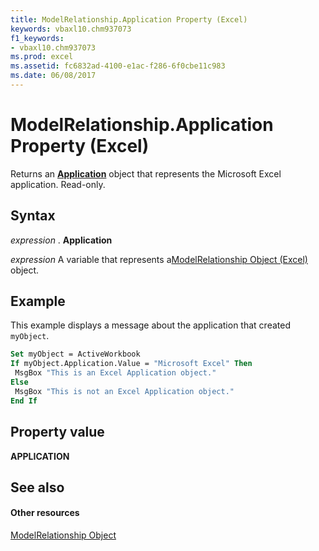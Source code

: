 ```yaml
---
title: ModelRelationship.Application Property (Excel)
keywords: vbaxl10.chm937073
f1_keywords:
- vbaxl10.chm937073
ms.prod: excel
ms.assetid: fc6832ad-4100-e1ac-f286-6f0cbe11c983
ms.date: 06/08/2017
---
```



# ModelRelationship.Application Property (Excel)

Returns an  **[Application](Excel.Application(objec).md)** object that represents the Microsoft Excel application. Read-only.


## Syntax

 _expression_ . **Application**

 _expression_ A variable that represents a[ModelRelationship Object (Excel)](Excel.modelrelationship.md) object.


## Example

This example displays a message about the application that created  `myObject`.


```vb
Set myObject = ActiveWorkbook 
If myObject.Application.Value = "Microsoft Excel" Then 
 MsgBox "This is an Excel Application object." 
Else 
 MsgBox "This is not an Excel Application object." 
End If
```


## Property value

 **APPLICATION**


## See also


#### Other resources



[ModelRelationship Object](Excel.modelrelationship.md)

